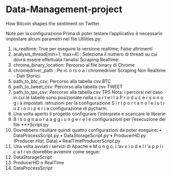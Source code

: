 # Data-Management-project
How Bitcoin shapes the  sentiment on Twitter


Note per la configurazione
Prima di poter testare l’applicativo è 
necessario impostare alcuni parametri nel 
file Utilities.py:
1. is_realtime: True per eseguire la 
versione realtime; False altrimenti
2. analysis_thread[min=1; max=4] : 
Seleziona il numero di thread su cui 
dovrà essere effettuata l’analisi
Scraping Realtime:
3. chrome_binary_location: Percorso al file 
binary di Chrome
4. chromedriver_path : Pe rc o rs o a i 
chromedriver
Scraping Non Realtime - Dati Storici:
5. path_to_btc_csv: Percorso alla tabella 
csv BTC
6. path_to_tweet_csv: Percorso alla tabella 
csv TWEET
7. path_to_tps_csv: Percorso alla tabella 
csv TPS
Nota: i percorsi nel caso in cui le 
tabelle sono posizionate nella 
c a r t e l l a P r o d u c e r s o n o g i à 
impostati.
Istruzioni per la configurazione 
S i r i p o r t a n o l e i s t r u z i o n i p e r l a 
configurazione di pycharm.
1. Una volta aperto il progetto configurare 
l’interprete e scaricare le librerie
2. B i s o g n a o r a a g g i u n g e r e l e 
configurazioni per l’esecuzione dei file 
***Script.py
3. Dovrebbero risultare quindi quattro 
configurazioni da poter eseguire:
• DataProcessScript.py
• DataStorageScript.py
• ProducerHD.py (Producer Hist. 
Data)
• RealTimeProducerScript.py
4. Una volta avviati i servizi di Apache e 
M o n g o, l ’av v i o d e l l ’a p p l i c a t i vo 
dovrebbe avvenire come segue: 
1. DataStorageScript
2. ProducerHD o RealTime
3. DataProcessScript

